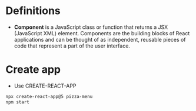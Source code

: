 # Definitions
- **Component** is a JavaScript class or function that returns a JSX (JavaScript XML) element. Components are the building blocks of React applications and can be thought of as independent, reusable pieces of code that represent a part of the user interface.

# Create app
- Use CREATE-REACT-APP
```bash
npx create-react-app@5 pizza-menu
npm start
```

